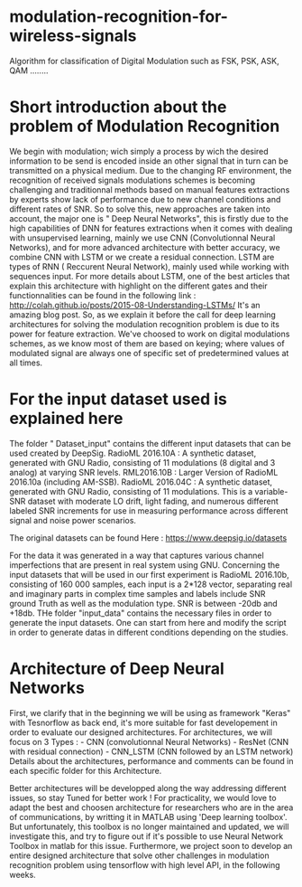 # modulation-recognition-for-wireless-signals
Algorithm for classification of Digital Modulation such as FSK, PSK, ASK, QAM ........

# Short introduction about the problem of Modulation Recognition
We begin with modulation; wich simply a process by wich the desired information to be send is encoded inside an other signal that in turn can be transmitted on a physical medium.
Due to the changing RF environment, the recognition of received signals modulations schemes is becoming challenging and traditionnal methods based on manual features extractions by experts show lack of performance due to new channel conditions and different rates of SNR. So to solve this, new approaches are taken into account, the major one is " Deep Neural Networks", this is firstly due to the high capabilities of DNN for features extractions when it comes with dealing with unsupervised learning, mainly we use CNN (Convolutionnal Neural Networks), and for more advanced architecture with better accuracy, we combine CNN with LSTM or we create a residual connection. 
LSTM are types of RNN ( Reccurent Neural Network), mainly used while working with sequences input. For more details about LSTM, one of the best articles that explain this architecture with highlight on the different gates and their functionnalities can be found in the following link : http://colah.github.io/posts/2015-08-Understanding-LSTMs/
It's an amazing blog post.
So, as we explain it before the call for deep learning architectures for solving the modulation recognition problem is due to its power for feature extraction. We've choosed to work on digital modulations schemes, as we know most of them are based on keying; where values of modulated signal are always one of specific set of predetermined values at all times.

# For the input dataset used is explained here
The folder " Dataset_input" contains the different input datasets that can be used created by DeepSig.
RadioML 2016.10A : A synthetic dataset, generated with GNU Radio, consisting of 11 modulations (8 digital and 3 analog) at varying SNR levels.
RML2016.10B : Larger Version of RadioML 2016.10a (including AM-SSB).
RadioML 2016.04C : A synthetic dataset, generated with GNU Radio, consisting of 11 modulations. This is a variable-SNR dataset with moderate LO drift, light fading, and numerous different labeled SNR increments for use in measuring performance across different signal and noise power scenarios.

The original datasets can be found Here :
https://www.deepsig.io/datasets

For the data it was generated in a way that captures various channel imperfections that are present in real system using GNU.
Concerning the input datasets that will be used in our first experiment is RadioML 2016.10b, consisting of 160 000 samples, each input is a 2*128 vector, separating real and imaginary parts in complex time samples and labels include SNR ground Truth as well as the modulation type. SNR is between -20db and +18db.
THe folder "input_data" contains the necessary files in order to generate the input datasets. One can start from here and modify the script in order to generate datas in different conditions depending on the studies.

# Architecture of Deep Neural Networks
First, we clarify that in the beginning we will be using as framework "Keras" with Tesnorflow as back end, it's more suitable for fast developement in order to evaluate our designed architectures. For architectures, we will focus on 3 Types :
          - CNN (convolutionnal Neural Networks)
          - ResNet (CNN with residual connection)
          - CNN_LSTM (CNN followed by an LSTM network)
Details about the architectures, performance and comments can be found in each specific folder for this Architecture.

Better architectures will be developped along the way addressing different issues, so stay Tuned for better work ! 
For practicality, we would love to adapt the best and choosen architecture for researchers who are in the area of communications, by writting it in MATLAB using 'Deep learning toolbox'. But unfortunately, this toolbox is no longer maintained and updated, we will investigate this, and try to figure out if it's possible to use Neural Network Toolbox in matlab for this issue. Furthermore, we project soon to develop an entire designed architecture that solve other challenges in modulation recognition problem using tensorflow with high level API, in the following weeks. 
